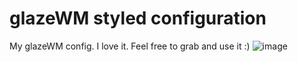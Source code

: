 # glazeWM styled configuration
My glazeWM config. I love it.
Feel free to grab and use it :)
![image](https://github.com/MyGitHubBlueberry/glazeWM_config/assets/105305430/7d870181-485f-4898-bef4-ee955840d441)
